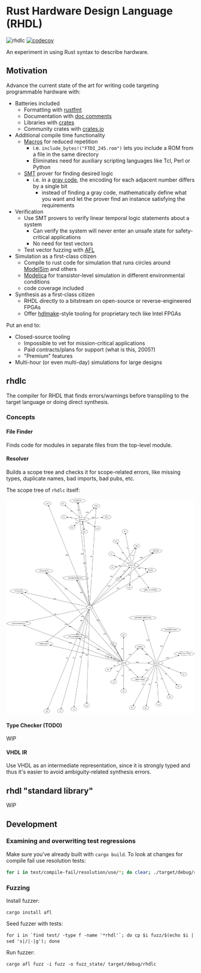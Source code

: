 # Rust Hardware Design Language (RHDL)

![rhdlc](https://github.com/rhdl/rhdlc/workflows/rhdlc/badge.svg) [![codecov](https://codecov.io/gh/rhdl/rhdlc/branch/master/graph/badge.svg)](https://codecov.io/gh/rhdl/rhdlc)

An experiment in using Rust syntax to describe hardware.

## Motivation

Advance the current state of the art for writing code targeting programmable hardware with:

* Batteries included
   * Formatting with [rustfmt](https://github.com/rust-lang/rustfmt)
   * Documentation with [doc comments](https://doc.rust-lang.org/stable/rust-by-example/meta/doc.html)
   * Libraries with [crates](https://doc.rust-lang.org/book/ch07-01-packages-and-crates.html)
   * Community crates with [crates.io](https://crates.io/)
* Additional compile time functionality
    * [Macros](https://doc.rust-lang.org/rust-by-example/macros.html) for reduced repetition
        * i.e. `include_bytes!("FTDI_245.rom")` lets you include a ROM from a file in the same directory
        * Eliminates need for auxiliary scripting languages like Tcl, Perl or Python
    * [SMT](https://en.wikipedia.org/wiki/Satisfiability_modulo_theories) prover for finding desired logic
        * i.e. in a [gray code](https://en.wikipedia.org/wiki/Gray_code), the encoding for each adjacent number differs by a single bit
            * instead of finding a gray code, mathematically define what you want and let the prover find an instance satisfying the requirements
* Verification
    * Use SMT provers to verify linear temporal logic statements about a system
         * Can verify the system will never enter an unsafe state for safety-critical applications
         * No need for test vectors
    * Test vector fuzzing with [AFL](https://github.com/rust-fuzz/afl.rs)
* Simulation as a first-class citizen
    * Compile to rust code for simulation that runs circles around [ModelSim](https://en.wikipedia.org/wiki/ModelSim) and others
    * [Modelica](https://en.wikipedia.org/wiki/Modelica) for transistor-level simulation in different environmental conditions
    * code coverage included
* Synthesis as a first-class citizen
    * RHDL directly to a bitstream on open-source or reverse-engineered FPGAs
    * Offer [hdlmake](https://ohwr.org/projects/hdl-make)-style tooling for proprietary tech like Intel FPGAs


Put an end to:

* Closed-source tooling
    * Impossible to vet for mission-critical applications
    * Paid contracts/plans for support (what is this, 2005?)
    * "Premium" features
* Multi-hour (or even multi-day) simulations for large designs

## rhdlc

The compiler for RHDL that finds errors/warnings before transpiling to the target language or doing direct synthesis.

### Concepts

#### File Finder

Finds code for modules in separate files from the top-level module.

#### Resolver

Builds a scope tree and checks it for scope-related errors, like missing types, duplicate names, bad imports, bad pubs, etc.

The scope tree of `rhdlc` itself:

![Scope tree](scope.svg)

#### Type Checker (TODO)

WIP

#### VHDL IR

Use VHDL as an intermediate representation, since it is strongly typed and thus it's easier to avoid ambiguity-related synthesis errors.

## rhdl "standard library"

WIP

## Development

### Examining and overwriting test regressions

Make sure you've already built with `cargo build`. To look at changes for compile fail use resolution tests:

```bash
for i in test/compile-fail/resolution/use/*; do clear; ./target/debug/rhdlc ./$i/*.rhdl 2>&1 | diff -wrt --color=auto $i/expected.txt -; echo $i; read proceed; [ "$proceed" == "y" ] && ./target/debug/rhdlc ./$i/*.rhdl 2>$i/expected.txt; done
```


### Fuzzing


Install fuzzer:

```
cargo install afl
```

Seed fuzzer with tests:

```
for i in `find test/ -type f -name '*rhdl'`; do cp $i fuzz/$(echo $i | sed 's|/|-|g'); done
```

Run fuzzer:

```
cargo afl fuzz -i fuzz -o fuzz_state/ target/debug/rhdlc
```
